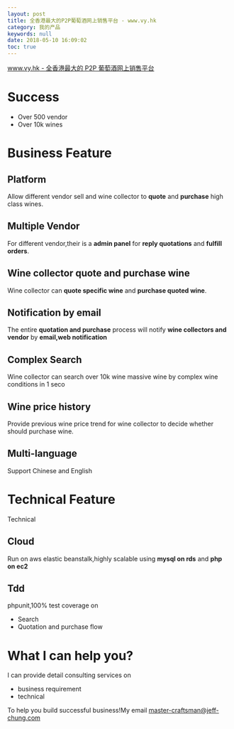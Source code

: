 ```yaml
---
layout: post
title: 全香港最大的P2P葡萄酒网上销售平台 - www.vy.hk
category: 我的产品
keywords: null
date: 2018-05-10 16:09:02
toc: true
---
```


[www.vy.hk - 全香港最大的 P2P 葡萄酒网上销售平台](http://www.vy.hk)

# Success

* Over 500 vendor
* Over 10k wines

# Business Feature

## Platform

Allow different vendor sell and wine collector to **quote** and **purchase** high class wines.

## Multiple Vendor

For different vendor,their is a **admin panel** for **reply quotations** and **fulfill orders**.

## Wine collector quote and purchase wine

Wine collector can **quote specific wine** and **purchase quoted wine**.

## Notification by email

The entire **quotation and purchase** process will notify **wine collectors and vendor** by **email,web notification**

## Complex Search

Wine collector can search over 10k wine massive wine by complex wine conditions in 1 seco

## Wine price history

Provide previous wine price trend for wine collector to decide whether should purchase wine.

## Multi-language

Support Chinese and English

# Technical Feature

Technical

## Cloud

Run on aws elastic beanstalk,highly scalable using **mysql on rds** and **php on ec2**

## Tdd

phpunit,100% test coverage on

* Search
* Quotation and purchase flow

# What I can help you?

I can provide detail consulting services on

* business requirement
* technical

To help you build successful business!My email [master-craftsman@jeff-chung.com](mailto:master-craftsman@jeff-chung.com)
